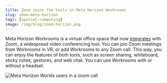 ```yaml
---
title: Zoom joins the tools in Meta Horizon Workrooms
slug: zoom-meta-horizon
tags: [spatial-computing]
image: /img/blog/zoom-horizon.png
---
```


Meta Horizon Workrooms is a virtual office space that now [integrates](https://forwork.meta.com/horizon-workrooms/integrations/) with Zoom, a widespread video conferencing tool. <!--truncate--> You can join Zoom meetings from Workrooms in VR, or add Workrooms to any Zoom call. This way, you can enjoy the features of both tools, such as screen sharing, whiteboard, sticky notes, gestures, and web chat. You can use Workrooms with or without a headset.

![Meta Horizon Worlds users in a zoom call](/img/blog/zoom-horizon.png)